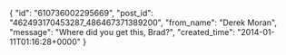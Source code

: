  {
   "id": "610736002295669",
   "post_id": "462493170453287_486467371389200",
   "from_name": "Derek Moran",
   "message": "Where did you get this, Brad?",
   "created_time": "2014-01-11T01:16:28+0000"
 }
